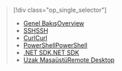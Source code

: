 > [!div class="op_single_selector"]
> * [<span data-ttu-id="f683f-101">Genel Bakış</span><span class="sxs-lookup"><span data-stu-id="f683f-101">Overview</span></span>](../articles/hdinsight/hdinsight-use-mapreduce.md)
> * [<span data-ttu-id="f683f-102">SSH</span><span class="sxs-lookup"><span data-stu-id="f683f-102">SSH</span></span>](../articles/hdinsight/hdinsight-hadoop-use-mapreduce-ssh.md)
> * [<span data-ttu-id="f683f-103">Curl</span><span class="sxs-lookup"><span data-stu-id="f683f-103">Curl</span></span>](../articles/hdinsight/hdinsight-hadoop-use-mapreduce-curl.md)
> * [<span data-ttu-id="f683f-104">PowerShell</span><span class="sxs-lookup"><span data-stu-id="f683f-104">PowerShell</span></span>](../articles/hdinsight/hdinsight-hadoop-use-mapreduce-powershell.md)
> * [<span data-ttu-id="f683f-105">.NET SDK</span><span class="sxs-lookup"><span data-stu-id="f683f-105">.NET SDK</span></span>](../articles/hdinsight/hdinsight-hadoop-use-mapreduce-dotnet-sdk.md)
> * [<span data-ttu-id="f683f-106">Uzak Masaüstü</span><span class="sxs-lookup"><span data-stu-id="f683f-106">Remote Desktop</span></span>](../articles/hdinsight/hdinsight-hadoop-use-mapreduce-remote-desktop.md)
> 
> 

